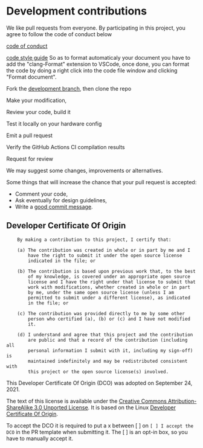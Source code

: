 # Development contributions

We like pull requests from everyone. By participating in this project, you
agree to follow the code of conduct below

[code of conduct](https://github.com/theengs/1decoder/blob/master/CODE_OF_CONDUCT.md)

[code style guide](https://google.github.io/styleguide/cppguide.html#Formatting)
So as to format automaticaly your document you have to add the "clang-Format" extension to VSCode, once done, you can format the code by doing a right click into the code file window and clicking "Format document".

Fork the [development branch](https://github.com/theengs/1decoder/tree/development), then clone the repo

Make your modification,

Review your code, build it

Test it locally on your hardware config

Emit a pull request

Verify the GitHub Actions CI compilation results

Request for review

We may suggest some changes, improvements or alternatives.

Some things that will increase the chance that your pull request is accepted:
* Comment your code,
* Ask eventually for design guidelines,
* Write a [good commit message][commit].

[commit]: http://tbaggery.com/2008/04/19/a-note-about-git-commit-messages.html

## Developer Certificate Of Origin

```
    By making a contribution to this project, I certify that:

    (a) The contribution was created in whole or in part by me and I
        have the right to submit it under the open source license
        indicated in the file; or

    (b) The contribution is based upon previous work that, to the best
        of my knowledge, is covered under an appropriate open source
        license and I have the right under that license to submit that
        work with modifications, whether created in whole or in part
        by me, under the same open source license (unless I am
        permitted to submit under a different license), as indicated
        in the file; or

    (c) The contribution was provided directly to me by some other
        person who certified (a), (b) or (c) and I have not modified
        it.

    (d) I understand and agree that this project and the contribution
        are public and that a record of the contribution (including all
        personal information I submit with it, including my sign-off) is
        maintained indefinitely and may be redistributed consistent with
        this project or the open source license(s) involved.
```

This Developer Certificate Of Origin (DCO) was adopted on September 24, 2021.

The text of this license is available under the [Creative Commons Attribution-ShareAlike 3.0 Unported License](http://creativecommons.org/licenses/by-sa/3.0/).  It is based on the Linux [Developer Certificate Of Origin](http://elinux.org/Developer_Certificate_Of_Origin).

To accept the DCO it is required to put a x between [ ] on `[ ] I accept the DCO` in the PR template when submitting it. The [ ] is an opt-in box, so you have to manually accept it.
